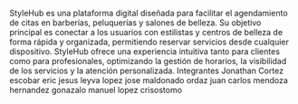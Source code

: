 StyleHub es una plataforma digital diseñada para facilitar el agendamiento de citas en barberías, peluquerías y salones de belleza. Su objetivo principal es conectar a los usuarios con estilistas y centros de belleza de forma rápida y organizada, permitiendo reservar servicios desde cualquier dispositivo. StyleHub ofrece una experiencia intuitiva tanto para clientes como para profesionales, optimizando la gestión de horarios, la visibilidad de los servicios y la atención personalizada.
Integrantes
Jonathan Cortez escobar
eric jesus leyva lopez
jose maldonado ordaz
juan carlos mendoza hernandez
gonazalo manuel lopez crisostomo
